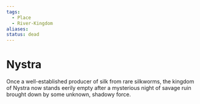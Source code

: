 ```yaml
---
tags:
  - Place
  - River-Kingdom
aliases: 
status: dead
---
```

# Nystra
Once a well-established producer of silk from rare silkworms, the kingdom of Nystra now stands eerily empty after a mysterious night of savage ruin brought down by some unknown, shadowy force.  